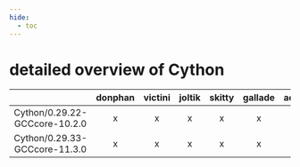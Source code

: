 ```yaml
---
hide:
  - toc
---
```


detailed overview of Cython
===========================

| |donphan|victini|joltik|skitty|gallade|accelgor|swalot|doduo|
| :---: | :---: | :---: | :---: | :---: | :---: | :---: | :---: | :---: |
|Cython/0.29.22-GCCcore-10.2.0|x|x|x|x|x|x|x|x|
|Cython/0.29.33-GCCcore-11.3.0|x|x|x|x|x|x|x|x|
